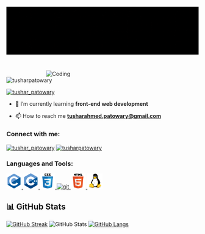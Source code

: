 [![MasterHead](https://github.com/tusharpatowary/tusharpatowary/blob/main/My%20github%20banner%20(2).gif)]()
<h1 align="center"></h1>
<h3 align="center"></h3>
<img align="right" alt="Coding" width="400" src="https://camo.githubusercontent.com/5ddf73ad3a205111cf8c686f687fc216c2946a75005718c8da5b837ad9de78c9/68747470733a2f2f7468756d62732e6766796361742e636f6d2f4576696c4e657874446576696c666973682d736d616c6c2e676966">
<p align="left"> <img src="https://komarev.com/ghpvc/?username=tusharpatowary&label=Profile%20views&color=0e75b6&style=flat" alt="tusharpatowary" /> </p>

<p align="left"> <a href="https://twitter.com/tushar_patowary" target="blank"><img src="https://img.shields.io/twitter/follow/tushar_patowary?logo=twitter&style=for-the-badge" alt="tushar_patowary" /></a> </p>

- 🌱 I’m currently learning **front-end web development**

- 📫 How to reach me **tusharahmed.patowary@gmail.com**

<h3 align="left">Connect with me:</h3>
<p align="left">
<a href="https://twitter.com/tushar_patowary" target="blank"><img align="center" src="https://raw.githubusercontent.com/rahuldkjain/github-profile-readme-generator/master/src/images/icons/Social/twitter.svg" alt="tushar_patowary" height="30" width="40" /></a>
<a href="https://linkedin.com/in/tusharpatowary" target="blank"><img align="center" src="https://raw.githubusercontent.com/rahuldkjain/github-profile-readme-generator/master/src/images/icons/Social/linked-in-alt.svg" alt="tusharpatowary" height="30" width="40" /></a>
</p>

<h3 align="left">Languages and Tools:</h3>
<p align="left"> <a href="https://www.cprogramming.com/" target="_blank" rel="noreferrer"> <img src="https://raw.githubusercontent.com/devicons/devicon/master/icons/c/c-original.svg" alt="c" width="40" height="40"/> </a> <a href="https://www.w3schools.com/cpp/" target="_blank" rel="noreferrer"> <img src="https://raw.githubusercontent.com/devicons/devicon/master/icons/cplusplus/cplusplus-original.svg" alt="cplusplus" width="40" height="40"/> </a> <a href="https://www.w3schools.com/css/" target="_blank" rel="noreferrer"> <img src="https://raw.githubusercontent.com/devicons/devicon/master/icons/css3/css3-original-wordmark.svg" alt="css3" width="40" height="40"/> </a> <a href="https://git-scm.com/" target="_blank" rel="noreferrer"> <img src="https://www.vectorlogo.zone/logos/git-scm/git-scm-icon.svg" alt="git" width="40" height="40"/> </a> <a href="https://www.w3.org/html/" target="_blank" rel="noreferrer"> <img src="https://raw.githubusercontent.com/devicons/devicon/master/icons/html5/html5-original-wordmark.svg" alt="html5" width="40" height="40"/> </a> <a href="https://www.linux.org/" target="_blank" rel="noreferrer"> <img src="https://raw.githubusercontent.com/devicons/devicon/master/icons/linux/linux-original.svg" alt="linux" width="40" height="40"/> </a> </p>


## 📊 GitHub Stats

<p align="justify">

[![GitHub Streak](https://github-readme-streak-stats.herokuapp.com?user=tusharpatowary&theme=radical&hide_border=true&date_format=M%20j%5B%2C%20Y%5D)](https://git.io/streak-stats)
![GitHub Stats](https://github-readme-stats.vercel.app/api?username=tusharpatowary&theme=radical&show_icons=true&hide_border=true)
[![GitHub Langs](https://github-readme-stats.vercel.app/api/top-langs/?username=tusharpatowary&theme=radical&hide_border=true&layout=compact)](https://github.com/tusharpatowary/github-readme-stats)



</p>
